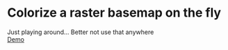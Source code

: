 # Colorize a raster basemap on the fly

Just playing around... Better not use that anywhere <br>
[Demo](https://jkissling.github.io/colorize-raster-basemap/dist/)

